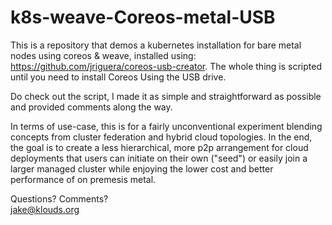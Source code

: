 # k8s-weave-Coreos-metal-USB
This is a repository that demos a kubernetes installation for bare metal nodes using coreos & weave, installed using: https://github.com/jriguera/coreos-usb-creator.  The whole thing is scripted until you need to install Coreos Using the USB drive.  

Do check out the script, I made it as simple and straightforward as possible and provided comments along the way.  

In terms of use-case, this is for a fairly unconventional experiment blending concepts from cluster federation and hybrid cloud topologies.  In the end, the goal is to create a less hierarchical, more p2p arrangement for cloud deployments that users can initiate on their own ("seed") or easily join a larger managed cluster while enjoying the lower cost and better performance of on premesis metal.  

Questions?  Comments?  
jake@klouds.org
